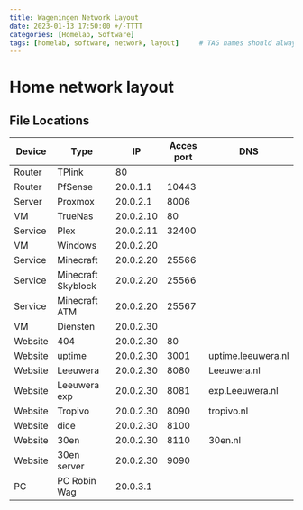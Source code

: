 ```yaml
---
title: Wageningen Network Layout
date: 2023-01-13 17:50:00 +/-TTTT
categories: [Homelab, Software]
tags: [homelab, software, network, layout]     # TAG names should always be lowercase
---
```

# Home network layout

## File Locations

|Device|Type|IP|Acces port|DNS|
|------|----|--|----------|---|
|Router|TPlink|80||
|Router|PfSense|20.0.1.1|10443||
|Server|Proxmox|20.0.2.1|8006||
|VM|TrueNas|20.0.2.10|80||
|Service|Plex|20.0.2.11|32400||
|VM|Windows|20.0.2.20|||
|Service|Minecraft|20.0.2.20|25566||
|Service|Minecraft Skyblock|20.0.2.20|25566||
|Service|Minecraft ATM|20.0.2.20|25567||
|VM|Diensten|20.0.2.30|||
|Website|404|20.0.2.30|80||
|Website|uptime|20.0.2.30|3001|uptime.leeuwera.nl|
|Website|Leeuwera|20.0.2.30|8080|Leeuwera.nl|
|Website|Leeuwera exp|20.0.2.30|8081|exp.Leeuwera.nl|
|Website|Tropivo|20.0.2.30|8090|tropivo.nl|
|Website|dice|20.0.2.30|8100||
|Website|30en|20.0.2.30|8110|30en.nl|
|Website|30en server|20.0.2.30|9090||
|PC|PC Robin Wag|20.0.3.1|||